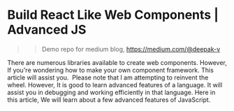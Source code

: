 # Build React Like Web Components | Advanced JS

> > Demo repo for medium blog, https://medium.com/@deepak-v

There are numerous libraries available to create web components. However, If you're wondering how to make your own component framework. This article will assist you. 
Please note that I am attempting to reinvent the wheel. However, It is good to learn advanced features of a language. It will assist you in debugging and working efficiently in that language. Here in this article, We will learn about a few advanced features of JavaScript.
